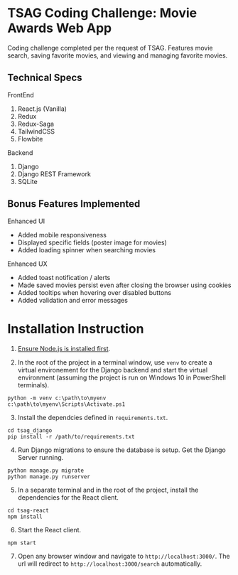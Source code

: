 # TSAG Coding Challenge: Movie Awards Web App
Coding challenge completed per the request of TSAG. Features movie search, saving favorite movies, and viewing and managing favorite movies.

## Technical Specs
FrontEnd
1. React.js (Vanilla)
2. Redux
3. Redux-Saga
4. TailwindCSS
5. Flowbite

Backend
1. Django
2. Django REST Framework
3. SQLite


## Bonus Features Implemented
Enhanced UI
- Added mobile responsiveness
- Displayed specific fields (poster image for movies)
- Added loading spinner when searching movies

Enhanced UX
- Added toast notification / alerts
- Made saved movies persist even after closing the browser using cookies
- Added tooltips when hovering over disabled buttons
- Added validation and error messages

# Installation Instruction
1. [Ensure Node.js is installed first](https://nodejs.org/en).

2. In the root of the project in a terminal window, use `venv` to create a virtual environement for the Django backend and start the virtual environment (assuming the project is run on Windows 10 in PowerShell terminals).
```
python -m venv c:\path\to\myenv
c:\path\to\myenv\Scripts\Activate.ps1
```

3. Install the dependcies defined in `requirements.txt`.
```
cd tsag_django
pip install -r /path/to/requirements.txt
```

4.  Run Django migrations to ensure the database is setup. Get the Django Server running.
```
python manage.py migrate
python manage.py runserver
```

5. In a separate terminal and in the root of the project, install the dependencies for the React client.

```
cd tsag-react
npm install
```

6. Start the React client.
```
npm start
```
7. Open any browser window and navigate to `http://localhost:3000/`. The url will redirect to `http://localhost:3000/search` automatically.
